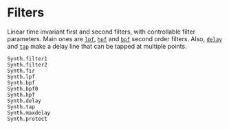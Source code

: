 # Filters

Linear time invariant first and second filters, with controllable filter
parameters. Main ones are [`lpf`](@ref), [`hpf`](@ref) and [`bpf`](@ref)
second order filters. Also, [`delay`](@ref) and [`tap`](@ref) make a
delay line that can be tapped at multiple points.

```@docs
Synth.filter1
Synth.filter2
Synth.fir
Synth.lpf
Synth.bpf
Synth.bpf0
Synth.hpf
Synth.delay
Synth.tap
Synth.maxdelay
Synth.protect
```


